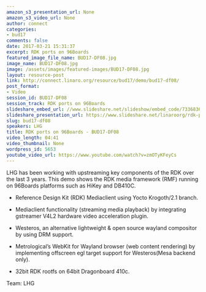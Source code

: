 ```yaml
---
amazon_s3_presentation_url: None
amazon_s3_video_url: None
author: connect
categories:
- bud17
comments: false
date: 2017-03-21 15:31:37
excerpt: RDK ports on 96Boards
featured_image_file_name: BUD17-DF08.jpg
image_name: BUD17-DF08.jpg
image: /assets/images/featured-images/BUD17-DF08.jpg
layout: resource-post
link: http://connect.linaro.org/resource/bud17/demo/bud17-df08/
post_format:
- Video
session_id: BUD17-DF08
session_track: RDK ports on 96Boards
slideshare_embed_url: //www.slideshare.net/slideshow/embed_code/73368363
slideshare_presentation_url: https://www.slideshare.net/linaroorg/rdk-ports-on-96boards
slug: bud17-df08
speakers: LHG
title: RDK ports on 96Boards - BUD17-DF08
video_length: 04:41
video_thumbnail: None
wordpress_id: 5653
youtube_video_url: https://www.youtube.com/watch?v=zmOTyKFeyCs
---
```


LHG has been working with upstreaming key components of the RDK over the last 3 years. This demo shows the RDK media framework (RMF) running on 96Boards platforms such as HiKey and DB410C.

- Reference Design Kit (RDK) Mediaclient using Yocto Krogoth/2.1 branch.

- Mediaclient functionality (streaming media playback) by integrating gstreamer V4L2 hardware video acceleration plugin.

- Westeros, an alternative lightweight & open source wayland compositor by using DRM support.

- Metrological’s WebKit for Wayland browser (web content rendering) by implementing offscreen egl target support for Westeros(Mesa backend only).

- 32bit RDK rootfs on 64bit Dragonboard 410c.

Team: LHG
